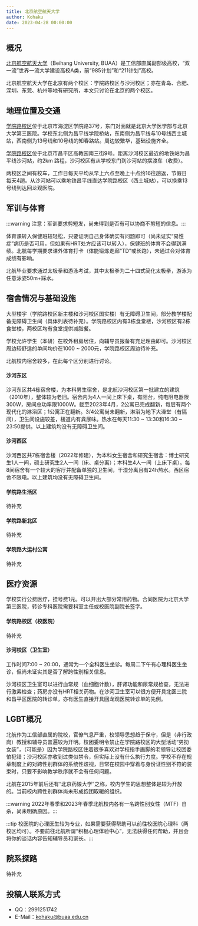 ```yaml
---
title: 北京航空航天大学
author: Kohaku
date: 2023-04-28 00:00:00
---
```


## 概况

[北京航空航天大学](https://buaa.edu.cn)（Beihang University, BUAA）是工信部直属副部级高校，“双一流”世界一流大学建设高校A类，前“985计划”和“211计划”高校。

北京航空航天大学在北京有两个校区：学院路校区与沙河校区；亦在青岛、合肥、深圳、东莞、杭州等地有研究所，本文只讨论在北京的两个校区。

## 地理位置及交通

[学院路校区](https://amap.com/place/B000A830XU)位于北京市海淀区学院路37号，东门对面就是北京大学医学部与北京大学第三医院。学校东北侧为昌平线学院桥站，东南侧为昌平线与10号线西土城站，西南侧为13号线和10号线的知春路站。周边较繁华，基础设施齐全。

[学院路校区](https://amap.com/place/B000A87JYS)位于北京市昌平区高教园南三街9号。距离沙河校区最近的地铁站为昌平线沙河站，约2km 路程，沙河校区有从学校东门到沙河站的摆渡车（收费）。

两校区之间有校车，工作日每天平均从早上六点至晚上十点约16往趟返，节假日每天4趟。从沙河站可以乘地铁昌平线直达学院路校区（西土城站），可以换乘13号线到达回龙观医院。

## 军训与体育

:::warning 注意：军训要求剪短发，尚未得到是否有可以协商不剪短的信息。:::

体育课转入保健班较轻松，只要证明自己身体确实有问题即可（尚未证实“易性症”病历是否可用，但如果有HRT处方应该可以转入），保健班的体育不会得到满绩。北航每学期要求课外体育打卡（体能锻炼走廊“TD”或长跑），未通过会对体育成绩有影响。

北航毕业要求通过太极拳和游泳考试，其中太极拳为二十四式简化太极拳，游泳为任意泳姿50m+踩水。

## 宿舍情况与基础设施

大型楼宇（学院路校区新主楼和沙河校区国实楼）有无障碍卫生间，部分教学楼配备无障碍卫生间（具体列表待补充）。学院路校区内有3栋食堂楼，沙河校区有2栋食堂楼，两校区均有食堂提供减脂餐。

学校允许学生（本研）在校外租房居住，向辅导员报备有充足理由即可。沙河校区周边较舒适的单间均价在1000 ~ 2000元，学院路校区周边待补充。

北航校内宿舍较多，在此每个区分别进行讨论。

#### 沙河东区

沙河东区共4栋宿舍楼，为本科男生宿舍，是北航沙河校区第一批建立的建筑（2010年），整体较为老旧。宿舍内为4人一间上床下桌，有阳台，纯电阻电器限300W，房间总功率限1000W。截至2023年4月，2公寓已完成翻新，每层有两个现代化的淋浴区；1公寓正在翻新。3/4公寓尚未翻新，淋浴为地下大澡堂（有隔间），卫生间设施较差，楼道内有粪尿味。热水在每天11:30 ~ 13:30和16:30 ~ 23:50提供。以上建筑均没有无障碍卫生间。

#### 沙河西区

沙河西区共7栋宿舍楼（2022年修建），为本科女生宿舍和研究生宿舍：博士研究生1人一间，硕士研究生2人一间（床、桌分离）；本科生4人一间（上床下桌）。每8间宿舍有一个较大的客厅并配备单独的卫生间，干湿分离且有24h热水。西区宿舍不限电。以上建筑均没有无障碍卫生间。

#### 学院路生活区

待补充

#### 学院路新北区

待补充

#### 学院路大运村公寓

待补充

## 医疗资源

学校实行公费医疗，挂号费1元。可以开出大部分常用药物。合同医院为北京大学第三医院，转诊专科医院需要科室主任或校医院副院长签字。

#### 学院路校区（校医院）

待补充

#### 沙河校区（卫生室）

工作时间7:00 ~ 20:00，通常为一个全科医生坐诊。每周二下午有心理科医生坐诊，但尚未证实其是否了解跨性别相关信息。

沙河校区卫生室可以进行血常规（血细胞计数），肝肾功能和尿常规检查，无法进行激素检查；药房亦没有HRT相关药物。在沙河卫生室可以很方便开具北医三院和昌平区医院的转诊单，亦有医生直接开具回龙观医院转诊单的先例。

## LGBT概况

北航作为工信部直属的院校，官僚气息严重，校领导思想趋于保守，但是（非行政岗）教授和辅导员普遍较为开明。校团委明令禁止在学院路校区的大型活动“男扮女装”，（可能是）因为学院路校区住着很多喜欢对学校指手画脚的老领导让校团委怕犯错；沙河校区亦收到过类似禁令，但实际上没有什么执行力度。学校不存在规章制度上的对跨性别群体的系统性歧视，日常在校园中穿着与身份证性别不符的装束时，只要不影响教学秩序就不会有任何问题。

北航在2015年前后还有“北京药娘大学”之称，校内学生的思想整体是较为开放的。当前校内跨性别群体尚未形成抱团取暖的组织。

:::warning 2022年春季和2023年春季北航校内各有一名跨性别女性（MTF）自杀，尚未明确原因。:::

:::tip 校医院的心理医生较为专业，如果需要获得帮助可以前往校医院心理科（两校区均可）。不要前往北航所谓“积极心理体验中心”，无法获得任何帮助，并且会将你的谈话内容告知辅导员和家长。:::

## 院系探路

待补充

## 投稿人联系方式

- QQ：2991251742
- E-Mail：<kohaku@buaa.edu.cn>
